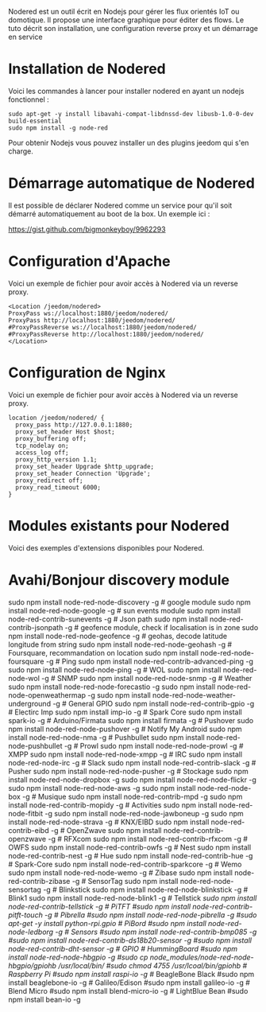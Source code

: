Nodered est un outil écrit en Nodejs pour gérer les flux orientés IoT ou
domotique. Il propose une interface graphique pour éditer des flows. Le
tuto décrit son installation, une configuration reverse proxy et un
démarrage en service

Installation de Nodered 
=======================

Voici les commandes à lancer pour installer nodered en ayant un nodejs
fonctionnel :

    sudo apt-get -y install libavahi-compat-libdnssd-dev libusb-1.0-0-dev build-essential
    sudo npm install -g node-red

Pour obtenir Nodejs vous pouvez installer un des plugins jeedom qui s'en
charge.

Démarrage automatique de Nodered 
================================

Il est possible de déclarer Nodered comme un service pour qu'il soit
démarré automatiquement au boot de la box. Un exemple ici :

<https://gist.github.com/bigmonkeyboy/9962293>

Configuration d'Apache 
======================

Voici un exemple de fichier pour avoir accès à Nodered via un reverse
proxy.

    <Location /jeedom/nodered>
    ProxyPass ws://localhost:1880/jeedom/nodered/
    ProxyPass http://localhost:1880/jeedom/nodered/
    #ProxyPassReverse ws://localhost:1880/jeedom/nodered/
    #ProxyPassReverse http://localhost:1880/jeedom/nodered/
    </Location>

Configuration de Nginx 
======================

Voici un exemple de fichier pour avoir accès à Nodered via un reverse
proxy.

    location /jeedom/nodered/ {
      proxy_pass http://127.0.0.1:1880;
      proxy_set_header Host $host;
      proxy_buffering off;
      tcp_nodelay on;
      access_log off;
      proxy_http_version 1.1;
      proxy_set_header Upgrade $http_upgrade;
      proxy_set_header Connection 'Upgrade';
      proxy_redirect off;
      proxy_read_timeout 6000;
    }

Modules existants pour Nodered 
==============================

Voici des exemples d'extensions disponibles pour Nodered.

Avahi/Bonjour discovery module 
==============================

sudo npm install node-red-node-discovery -g \# google module sudo npm
install node-red-node-google -g \# sun events module sudo npm install
node-red-contrib-sunevents -g \# Json path sudo npm install
node-red-contrib-jsonpath -g \# geofence module, check if localisation
is in zone sudo npm install node-red-node-geofence -g \# geohas, decode
latitude longitude from string sudo npm install node-red-node-geohash -g
\# Foursquare, recommandation on location sudo npm install
node-red-node-foursquare -g \# Ping sudo npm install
node-red-contrib-advanced-ping -g sudo npm install node-red-node-ping -g
\# WOL sudo npm install node-red-node-wol -g \# SNMP sudo npm install
node-red-node-snmp -g \# Weather sudo npm install
node-red-node-forecastio -g sudo npm install
node-red-node-openweathermap -g sudo npm install
node-red-node-weather-underground -g \# General GPIO sudo npm install
node-red-contrib-gpio -g \# Electirc Imp sudo npm install imp-io -g \#
Spark Core sudo npm install spark-io -g \# Arduino/Firmata sudo npm
install firmata -g \# Pushover sudo npm install node-red-node-pushover
-g \# Notify My Android sudo npm install node-red-node-nma -g \#
Pushbullet sudo npm install node-red-node-pushbullet -g \# Prowl sudo
npm install node-red-node-prowl -g \# XMPP sudo npm install
node-red-node-xmpp -g \# IRC sudo npm install node-red-node-irc -g \#
Slack sudo npm install node-red-contrib-slack -g \# Pusher sudo npm
install node-red-node-pusher -g \# Stockage sudo npm install
node-red-node-dropbox -g sudo npm install node-red-node-flickr -g sudo
npm install node-red-node-aws -g sudo npm install node-red-node-box -g
\# Musique sudo npm install node-red-contrib-mpd -g sudo npm install
node-red-contrib-mopidy -g \# Activities sudo npm install
node-red-node-fitbit -g sudo npm install node-red-node-jawboneup -g sudo
npm install node-red-node-strava -g \# KNX/EIBD sudo npm install
node-red-contrib-eibd -g \# OpenZwave sudo npm install
node-red-contrib-openzwave -g \# RFXcom sudo npm install
node-red-contrib-rfxcom -g \# OWFS sudo npm install
node-red-contrib-owfs -g \# Nest sudo npm install node-red-contrib-nest
-g \# Hue sudo npm install node-red-contrib-hue -g \# Spark-Core sudo
npm install node-red-contrib-sparkcore -g \# Wemo sudo npm install
node-red-node-wemo -g \# Zibase sudo npm install node-red-contrib-zibase
-g \# SensorTag sudo npm install node-red-node-sensortag -g \#
Blinkstick sudo npm install node-red-node-blinkstick -g \# Blink1 sudo
npm install node-red-node-blink1 -g \# Tellstick *sudo npm install
node-red-contrib-tellstick -g \# PiTFT \#sudo npm install
node-red-contrib-pitft-touch -g \# Pibrella \#sudo npm install
node-red-node-pibrella -g \#sudo apt-get -y install python-rpi.gpio \#
PiBord \#sudo npm install node-red-node-ledborg -g \# Sensors \#sudo npm
install node-red-contrib-bmp085 -g \#sudo npm install
node-red-contrib-ds18b20-sensor -g \#sudo npm install
node-red-contrib-dht-sensor -g \# GPIO \# HummingBoard \#sudo npm
install node-red-node-hbgpio -g \#sudo cp
node\_modules/node-red-node-hbgpio/gpiohb /usr/local/bin/ \#sudo chmod
4755 /usr/lcoal/bin/gpiohb \# Raspberry Pi \#sudo npm install raspi-io
-g \#* BeagleBone Black \#sudo npm install beaglebone-io -g \#
Galileo/Edison \#sudo npm install galileo-io -g \# Blend Micro \#sudo
npm install blend-micro-io -g \# LightBlue Bean \#sudo npm install
bean-io -g
